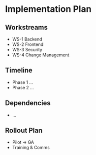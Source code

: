 # Implementation Plan

## Workstreams
- WS-1 Backend
- WS-2 Frontend
- WS-3 Security
- WS-4 Change Management

## Timeline
- Phase 1 ...
- Phase 2 ...

## Dependencies
- ...

## Rollout Plan
- Pilot → GA
- Training & Comms
